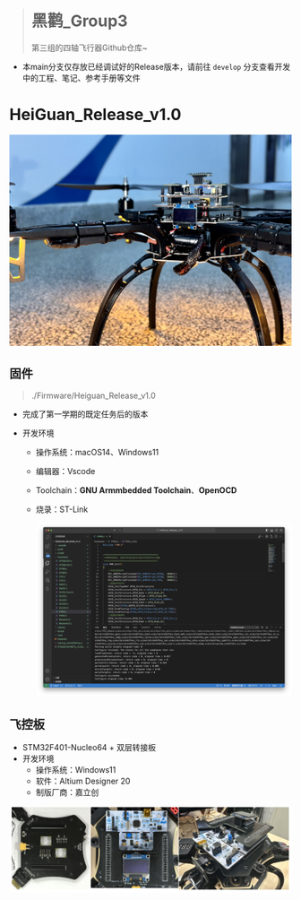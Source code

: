 > # 黑鹳_Group3
>
> 第三组的四轴飞行器Github仓库~

- 本main分支仅存放已经调试好的Release版本，请前往 `develop` 分支查看开发中的工程、笔记、参考手册等文件

# HeiGuan_Release_v1.0

![HeiGuan_V1.0](README.assets/HeiGuan_V1.0.jpeg)

## 固件

> ./Firmware/Heiguan_Release_v1.0

- 完成了第一学期的既定任务后的版本

- 开发环境

  - 操作系统：macOS14、Windows11

  - 编辑器：Vscode

  - Toolchain：**GNU Armmbedded Toolchain**、**OpenOCD**

  - 烧录：ST-Link

    ![image-20240117120432098](README.assets/image-20240117120432098.png)

## 飞控板

> 

- STM32F401-Nucleo64 + 双层转接板
- 开发环境
  - 操作系统：Windows11
  - 软件：Altium Designer 20
  - 制版厂商：嘉立创

![image-20240117121232149](README.assets/image-20240117121232149.png)
